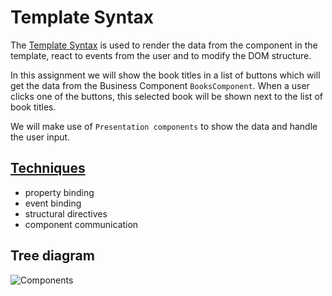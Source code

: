 # Template Syntax

The [Template Syntax](https://angular.io/docs/ts/latest/guide/template-syntax.html) is used to render the data from 
the component in the template, react to events from the user and to modify the DOM structure. 

In this assignment we will show the book titles in a list of buttons which will get the data from the Business Component `BooksComponent`. When a user clicks one of the buttons, this selected book will be shown next to the list of book titles.

We will make use of `Presentation components` to show the data and handle the user input.

## [Techniques](https://angular.io/docs/ts/latest/guide/template-syntax.html)
* property binding
* event binding
* structural directives
* component communication

## Tree diagram
![Components](/images/3.png)
